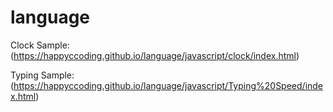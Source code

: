 # language
Clock Sample: (https://happyccoding.github.io/language/javascript/clock/index.html)

Typing Sample: (https://happyccoding.github.io/language/javascript/Typing%20Speed/index.html)
